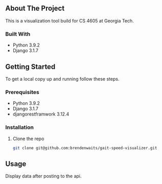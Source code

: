 ## About The Project
This is a visualization tool build for CS 4605 at Georgia Tech.

### Built With
* Python 3.9.2
* Django 3.1.7

## Getting Started
To get a local copy up and running follow these steps.

### Prerequisites
* Python 3.9.2
* Django 3.1.7
* djangorestframwork 3.12.4

### Installation
1. Clone the repo
   ```sh
   git clone git@github.com:brendenwaits/gait-speed-visualizer.git
   ```

## Usage
Display data after posting to the api.
